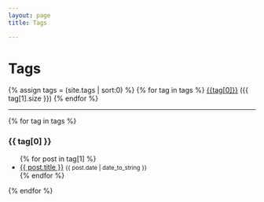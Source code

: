 ```yaml
---
layout: page
title: Tags

---
```


<div class="page-content wc-container">
	<div class="post">
		<h1>Tags</h1>
		{% assign tags = (site.tags | sort:0) %}
		{% for tag in tags %}
		<span class="tag" >
			<a href="#{{ tag[0] | cgi_escape }}">{{tag[0]}}</a> ({{ tag[1].size }})
		</span>
		{% endfor %}
		<hr>
		{% for tag in tags %}
		<h3 id="{{ tag[0] | cgi_escape }}" class="offset">{{ tag[0] }}</h3>
		<ul>
			{% for post in tag[1] %}
			<li>
				<a href="{{ post.url }}">{{ post.title }}</a>
				<small>{{ post.date | date_to_string }}</small>
			</li>
			{% endfor %}
		</ul>
		{% endfor %}
	</div>
</div>

